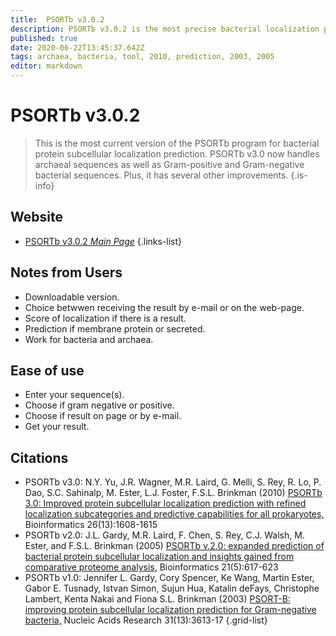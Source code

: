 ```yaml
---
title:  PSORTb v3.0.2
description: PSORTb v3.0.2 is the most precise bacterial localization prediction tool available.
published: true
date: 2020-06-22T13:45:37.642Z
tags: archaea, bacteria, tool, 2010, prediction, 2003, 2005
editor: markdown
---
```


#  PSORTb v3.0.2

> This is the most current version of the PSORTb program for bacterial protein subcellular localization prediction. PSORTb v3.0 now handles archaeal sequences as well as Gram-positive and Gram-negative bacterial sequences. Plus, it has several other improvements. 
{.is-info}

 

## Website 

- [PSORTb v3.0.2 *Main Page*](https://www.psort.org/psortb/)
 {.links-list}
 
## Notes from Users
- Downloadable version.
- Choice betwwen receiving the result by e-mail or on the web-page.
- Score of localization if there is a result. 
- Prediction if membrane protein or secreted.
- Work for bacteria and archaea.
 
## Ease of use
- Enter your sequence(s).
- Choose if gram negative or positive.
- Choose if result on page or by e-mail. 
- Get your result.

## Citations

- PSORTb v3.0: N.Y. Yu, J.R. Wagner, M.R. Laird, G. Melli, S. Rey, R. Lo, P. Dao, S.C. Sahinalp, M. Ester, L.J. Foster, F.S.L. Brinkman (2010) [PSORTb 3.0: Improved protein subcellular localization prediction with refined localization subcategories and predictive capabilities for all prokaryotes,](https://academic.oup.com/bioinformatics/article/26/13/1608/201357) Bioinformatics 26(13):1608-1615
- PSORTb v2.0: J.L. Gardy, M.R. Laird, F. Chen, S. Rey, C.J. Walsh, M. Ester, and F.S.L. Brinkman (2005) [PSORTb v.2.0: expanded prediction of bacterial protein subcellular localization and insights gained from comparative proteome analysis,](https://academic.oup.com/bioinformatics/article/21/5/617/220283) Bioinformatics 21(5):617-623
-	PSORTb v1.0: Jennifer L. Gardy, Cory Spencer, Ke Wang, Martin Ester, Gabor E. Tusnady, Istvan Simon, Sujun Hua, Katalin deFays, Christophe Lambert, Kenta Nakai and Fiona S.L. Brinkman (2003) [PSORT-B: improving protein subcellular localization prediction for Gram-negative bacteria,](https://academic.oup.com/nar/article/31/13/3613/2904224) Nucleic Acids Research 31(13):3613-17
{.grid-list}
